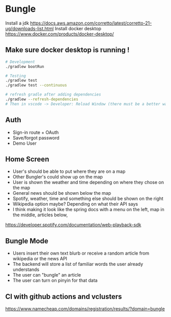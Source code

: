 # Bungle

Install a jdk https://docs.aws.amazon.com/corretto/latest/corretto-21-ug/downloads-list.html
Install docker desktop https://www.docker.com/products/docker-desktop/

## Make sure docker desktop is running !

```bash
# Development
./gradlew bootRun 

# Testing
./gradlew test 
./gradlew test --continuous

# refresh gradle after adding dependencies
./gradlew --refresh-dependencies 
# Then in vscode -> Developer: Reload Window (there must be a better way lol)
```

## Auth

- Sign-in route + OAuth
- Save/forgot password
- Demo User

## Home Screen

- User's should be able to put where they are on a map
- Other Bungler's could show up on the map
- User is shown the weather and time depending on where they chose on the map
- General news should be shown below the map
- Spotify, weather, time and something else should be shown on the right
- Wikipedia option maybe? Depending on what their API says
- I think making it look like the spring docs with a menu on the left, map in the middle, articles below, 

https://developer.spotify.com/documentation/web-playback-sdk

## Bungle Mode

- Users insert their own text blurb or receive a random article from wikipedia or the news API
- The backend will store a list of familiar words the user already understands
- The user can "bungle" an article
- The user can turn on pinyin for that data

## CI with github actions and vclusters

https://www.namecheap.com/domains/registration/results/?domain=bungle
